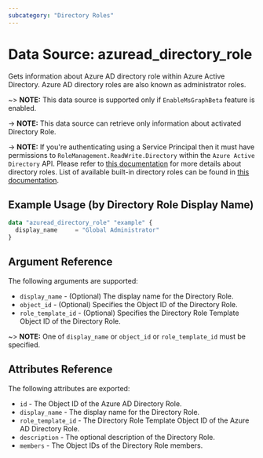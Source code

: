 ```yaml
---
subcategory: "Directory Roles"
---
```


# Data Source: azuread_directory_role

Gets information about Azure AD directory role within Azure Active Directory. Azure AD directory roles are also known as administrator roles.

~> **NOTE:** This data source is supported only if `EnableMsGraphBeta` feature is enabled.

-> **NOTE:** This data source can retrieve only information about activated Directory Role.

-> **NOTE:** If you're authenticating using a Service Principal then it must have permissions to `RoleManagement.ReadWrite.Directory` within the `Azure Active Directory` API. 
Please refer to [this documentation](https://docs.microsoft.com/en-us/graph/api/resources/directoryrole?view=graph-rest-1.0) for more details about directory roles. 
List of available built-in directory roles can be found in [this documentation](https://docs.microsoft.com/en-us/azure/active-directory/roles/permissions-reference).


## Example Usage (by Directory Role Display Name)

```terraform
data "azuread_directory_role" "example" {
  display_name     = "Global Administrator"
}
```

## Argument Reference

The following arguments are supported:

* `display_name` - (Optional) The display name for the Directory Role.
* `object_id` - (Optional) Specifies the Object ID of the Directory Role.
* `role_template_id` - (Optional) Specifies the Directory Role Template Object ID of the Directory Role.

~> **NOTE:** One of `display_name` or `object_id` or `role_template_id` must be specified.

## Attributes Reference

The following attributes are exported:

* `id` - The Object ID of the Azure AD Directory Role.
* `display_name` - The display name for the Directory Role.
* `role_template_id` - The Directory Role Template Object ID of the Azure AD Directory Role.
* `description` - The optional description of the Directory Role.
* `members` - The Object IDs of the Directory Role members.
